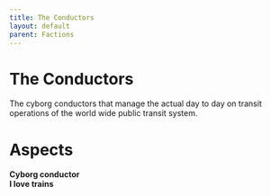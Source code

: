 ```yaml
---
title: The Conductors
layout: default
parent: Factions
---
```


# The Conductors
The cyborg conductors that manage the actual day to day on transit operations of the world wide public transit system.

# Aspects
**Cyborg conductor** \
**I love trains**